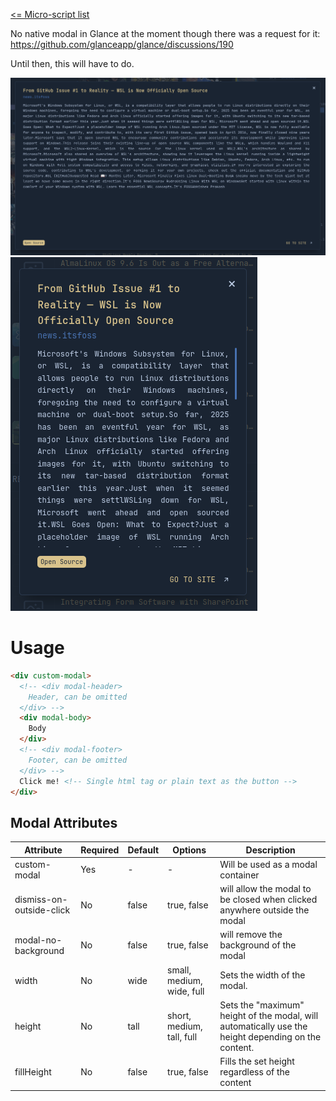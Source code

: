 [<= Micro-script list](../#micro-scripts)

No native modal in Glance at the moment though there was a request for it: https://github.com/glanceapp/glance/discussions/190

Until then, this will have to do.

![preview1](preview1.png)
![preview2](preview2.png)

# Usage
```html
<div custom-modal>
  <!-- <div modal-header>
    Header, can be omitted
  </div> -->
  <div modal-body>
    Body
  </div>
  <!-- <div modal-footer>
    Footer, can be omitted
  </div> -->
  Click me! <!-- Single html tag or plain text as the button -->
</div>
```
## Modal Attributes
| Attribute | Required | Default | Options | Description |
| --------- | -------- | ------- | ------- | ----------- |
| custom-modal | Yes | - | - | Will be used as a modal container |
| dismiss-on-outside-click | No | false | true, false | will allow the modal to be closed when clicked anywhere outside the modal |
| modal-no-background | No | false | true, false | will remove the background of the modal |
| width | No | wide | small, medium, wide, full | Sets the width of the modal. |
| height | No | tall | short, medium, tall, full | Sets the "maximum" height of the modal, will automatically use the height depending on the content. |
| fillHeight | No | false | true, false | Fills the set height regardless of the content |